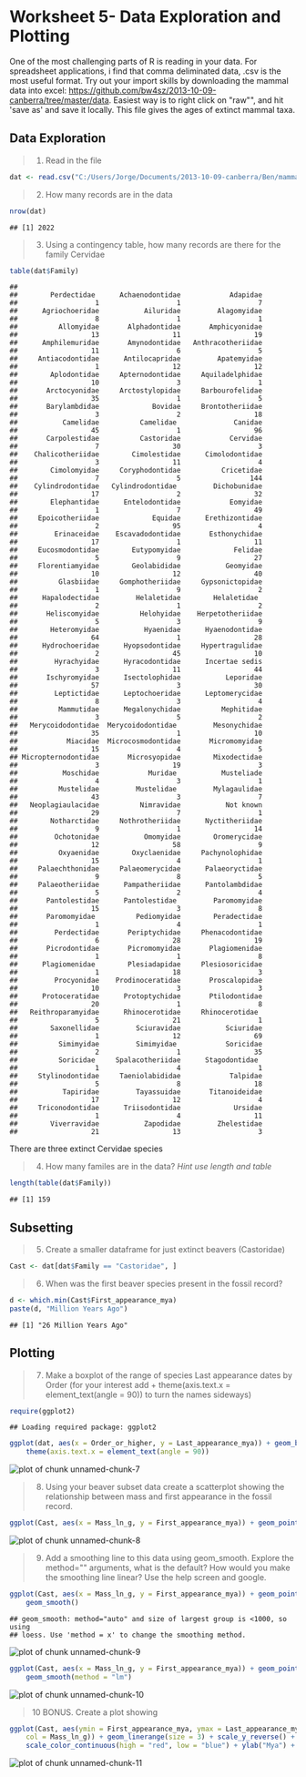 Worksheet 5- Data Exploration and Plotting
========================================================

One of the most challenging parts of R is reading in your data. For spreadsheet applications, i find that comma deliminated data, .csv is the most useful format. Try out your import skills by downloading the mammal data into excel: https://github.com/bw4sz/2013-10-09-canberra/tree/master/data. Easiest way is to right click on "raw"", and hit 'save as' and save it locally. This file gives the ages of extinct mammal taxa. 

Data Exploration
-----------------
> 1. Read in the file


```r
dat <- read.csv("C:/Users/Jorge/Documents/2013-10-09-canberra/Ben/mammals.csv")
```


> 2. How many records are in the data

```r
nrow(dat)
```

```
## [1] 2022
```

> 3. Using a contingency table, how many records are there for the family Cervidae


```r
table(dat$Family)
```

```
## 
##        Perdectidae      Achaenodontidae            Adapidae 
##                   1                   1                   7 
##      Agriochoeridae           Ailuridae         Alagomyidae 
##                   8                   1                   1 
##          Allomyidae       Alphadontidae       Amphicyonidae 
##                  13                  11                  19 
##      Amphilemuridae       Amynodontidae   Anthracotheriidae 
##                  11                   6                   5 
##     Antiacodontidae      Antilocapridae         Apatemyidae 
##                   1                  12                  12 
##        Aplodontidae     Apternodontidae     Aquiladelphidae 
##                  10                   3                   1 
##       Arctocyonidae     Arctostylopidae     Barbourofelidae 
##                  35                   1                   5 
##       Barylambdidae             Bovidae     Brontotheriidae 
##                   3                   2                  18 
##           Camelidae          Camelidae              Canidae 
##                  45                   1                  96 
##       Carpolestidae          Castoridae            Cervidae 
##                   7                  30                   3 
##    Chalicotheriidae        Cimolestidae      Cimolodontidae 
##                   3                  11                   4 
##        Cimolomyidae     Coryphodontidae          Cricetidae 
##                   7                   5                 144 
##    Cylindrodontidae   Cylindrodontidae         Dichobunidae 
##                  17                   2                  32 
##        Elephantidae      Entelodontidae            Eomyidae 
##                   1                   7                  49 
##     Epoicotheriidae             Equidae      Erethizontidae 
##                   2                  95                   4 
##         Erinaceidae    Escavadodontidae       Esthonychidae 
##                  17                   1                  11 
##     Eucosmodontidae        Eutypomyidae             Felidae 
##                   5                   9                  27 
##     Florentiamyidae        Geolabididae           Geomyidae 
##                  10                  12                  40 
##          Glasbiidae     Gomphotheriidae     Gypsonictopidae 
##                   1                   9                   2 
##      Hapalodectidae         Helaletidae        Helaletidae  
##                   2                   1                   2 
##       Heliscomyidae          Helohyidae    Herpetotheriidae 
##                   5                   3                   9 
##        Heteromyidae           Hyaenidae      Hyaenodontidae 
##                  64                   1                  28 
##      Hydrochoeridae      Hyopsodontidae     Hypertragulidae 
##                   2                  45                  10 
##         Hyrachyidae      Hyracodontidae      Incertae sedis 
##                   3                  11                  44 
##       Ischyromyidae      Isectolophidae           Leporidae 
##                  57                   3                  30 
##         Leptictidae      Leptochoeridae      Leptomerycidae 
##                   8                   3                   4 
##          Mammutidae      Megalonychidae          Mephitidae 
##                   3                   5                   2 
##   Merycoidodontidae  Merycoidodontidae         Mesonychidae 
##                  35                   1                  10 
##            Miacidae  Microcosmodontidae       Micromomyidae 
##                  15                   4                   5 
## Micropternodontidae       Microsyopidae        Mixodectidae 
##                   3                  19                   3 
##           Moschidae            Muridae           Musteliade 
##                   4                   3                   1 
##          Mustelidae         Mustelidae         Mylagaulidae 
##                  43                   3                   7 
##   Neoplagiaulacidae          Nimravidae           Not known 
##                  29                   7                   1 
##        Notharctidae     Nothrotheriidae      Nyctitheriidae 
##                   9                   1                  14 
##         Ochotonidae           Omomyidae        Oromerycidae 
##                  12                  58                   9 
##          Oxyaenidae        Oxyclaenidae     Pachynolophidae 
##                  15                   4                   1 
##     Palaechthonidae     Palaeomerycidae      Palaeoryctidae 
##                   9                   8                   5 
##     Palaeotheriidae      Pampatheriidae      Pantolambdidae 
##                   5                   2                   4 
##       Pantolestidae      Pantolestidae         Paromomyidae 
##                  15                   3                   8 
##       Paromomyidae          Pediomyidae        Peradectidae 
##                   1                   4                   1 
##         Perdectidae       Periptychidae     Phenacodontidae 
##                   6                  28                  19 
##       Picrodontidae       Picromomyidae       Plagiomenidae 
##                   1                   1                   8 
##      Plagiomenidae        Plesiadapidae     Plesiosoricidae 
##                   1                  18                   3 
##         Procyonidae    Prodinoceratidae       Proscalopidae 
##                  10                   3                   3 
##      Protoceratidae      Protoptychidae       Ptilodontidae 
##                  20                   1                   8 
##   Reithroparamyidae      Rhinocerotidae     Rhinocerotidae  
##                   5                  21                   1 
##        Saxonellidae         Sciuravidae           Sciuridae 
##                   1                  12                  69 
##          Simimyidae         Simimyidae            Soricidae 
##                   2                   1                  35 
##          Soricidae     Spalacotheriidae      Stagodontidae  
##                   1                   4                   1 
##     Stylinodontidae     Taeniolabididae            Talpidae 
##                   5                   8                  18 
##           Tapiridae         Tayassuidae       Titanoideidae 
##                  17                  12                   4 
##     Triconodontidae      Triisodontidae             Ursidae 
##                   1                   4                  11 
##        Viverravidae           Zapodidae         Zhelestidae 
##                  21                  13                   3
```


There are three extinct Cervidae species

> 4. How many familes are in the data? *Hint use length and table*


```r
length(table(dat$Family))
```

```
## [1] 159
```


Subsetting
-------

> 5. Create a smaller dataframe for just extinct beavers (Castoridae)


```r
Cast <- dat[dat$Family == "Castoridae", ]
```


> 6. When was the first beaver species present in the fossil record?


```r
d <- which.min(Cast$First_appearance_mya)
paste(d, "Million Years Ago")
```

```
## [1] "26 Million Years Ago"
```


Plotting
----

> 7. Make a boxplot of the range of species Last appearance dates by Order (for your interest add + theme(axis.text.x = element_text(angle = 90)) to turn the names sideways)


```r
require(ggplot2)
```

```
## Loading required package: ggplot2
```

```r
ggplot(dat, aes(x = Order_or_higher, y = Last_appearance_mya)) + geom_boxplot() + 
    theme(axis.text.x = element_text(angle = 90))
```

![plot of chunk unnamed-chunk-7](figure/unnamed-chunk-7.png) 

> 8. Using your beaver subset data create a scatterplot showing the relationship between mass and first appearance in the fossil record.


```r
ggplot(Cast, aes(x = Mass_ln_g, y = First_appearance_mya)) + geom_point()
```

![plot of chunk unnamed-chunk-8](figure/unnamed-chunk-8.png) 


> 9. Add a smoothing line to this data using geom_smooth. Explore the method="" arguments, what is the default? How would you make the smoothing line linear? Use the help screen and google. 


```r
ggplot(Cast, aes(x = Mass_ln_g, y = First_appearance_mya)) + geom_point() + 
    geom_smooth()
```

```
## geom_smooth: method="auto" and size of largest group is <1000, so using
## loess. Use 'method = x' to change the smoothing method.
```

![plot of chunk unnamed-chunk-9](figure/unnamed-chunk-9.png) 



```r
ggplot(Cast, aes(x = Mass_ln_g, y = First_appearance_mya)) + geom_point() + 
    geom_smooth(method = "lm")
```

![plot of chunk unnamed-chunk-10](figure/unnamed-chunk-10.png) 


> 10 BONUS. Create a plot showing 


```r
ggplot(Cast, aes(ymin = First_appearance_mya, ymax = Last_appearance_mya, x = Species, 
    col = Mass_ln_g)) + geom_linerange(size = 3) + scale_y_reverse() + coord_flip() + 
    scale_color_continuous(high = "red", low = "blue") + ylab("Mya") + xlab("Species")
```

![plot of chunk unnamed-chunk-11](figure/unnamed-chunk-11.png) 


>
